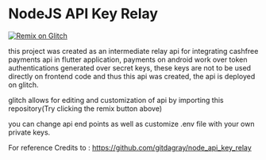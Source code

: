 # NodeJS API Key Relay

[![Remix on Glitch](https://cdn.glitch.com/2703baf2-b643-4da7-ab91-7ee2a2d00b5b%2Fremix-button.svg)](https://glitch.com/edit/#!/import/github/squidrye/node-relay-api)

this project was created as an intermediate relay api for integrating cashfree payments api in flutter application, payments on android work over token authentications generated over secret keys, these keys are not to be used directly on frontend code and thus this api was created, the api is deployed on glitch.

glitch allows for editing and customization of api by importing this repository(Try clicking the remix button above)

you can change api end points as well as customize .env file with your own private keys.

For reference Credits to : https://github.com/gitdagray/node_api_key_relay

